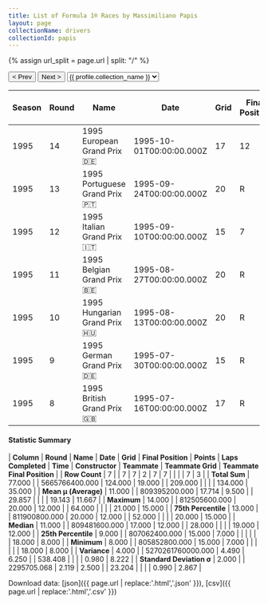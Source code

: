 ```yaml
---
title: List of Formula 1® Races by Massimiliano Papis
layout: page
collectionName: drivers
collectionId: papis
---
```


{% assign url_split = page.url | split: "/" %}
<div id="collection-navigation">
<button onclick="selector.options[selector.selectedIndex-1].value && (window.location = selector.options[selector.selectedIndex-1].value);">&lt; Prev</button>
<button onclick="selector.options[selector.selectedIndex+1].value && (window.location = selector.options[selector.selectedIndex+1].value);">Next &gt;</button>
<select id="selector" onchange="this.options[this.selectedIndex].value && (window.location = this.options[this.selectedIndex].value);">
  {% for collectionId in site.data[page.collectionName].refs %}
    {% if collectionId == page.collectionId %}
      {% assign selected = "selected" %}
    {% else %}
      {% assign selected = "" %}
    {% endif %}
    {% assign profile = site.data[page.collectionName][collectionId].profile %}
    <option value="/f1/{{ page.collectionName }}/{{ collectionId }}/{{ url_split[4] }}" {{ selected }}>{{ profile.collection_name }}</option>
  {% endfor %}
</select>
</div>

| Season | Round | Name | Date | Grid | Final Position | Points | Laps Completed | Time | Constructor | Teammate | Teammate Grid | Teammate Final Position |
|--|--|--|--|--|--|--|--|--|--|--|--|--|
| 1995 | 14 | 1995 European Grand Prix 🇩🇪 | 1995-10-01T00:00:00.000Z | 17 | 12 | 0.0 | 64 |   | Footwork 🇬🇧 | [Taki Inoue 🇯🇵](/f1/drivers/inoue) | 21 | R |
| 1995 | 13 | 1995 Portuguese Grand Prix 🇵🇹 | 1995-09-24T00:00:00.000Z | 20 | R | 0.0 | 0 |   | Footwork 🇬🇧 | [Taki Inoue 🇯🇵](/f1/drivers/inoue) | 19 | 15 |
| 1995 | 12 | 1995 Italian Grand Prix 🇮🇹 | 1995-09-10T00:00:00.000Z | 15 | 7 | 0.0 | 52 |   | Footwork 🇬🇧 | [Taki Inoue 🇯🇵](/f1/drivers/inoue) | 20 | 8 |
| 1995 | 11 | 1995 Belgian Grand Prix 🇧🇪 | 1995-08-27T00:00:00.000Z | 20 | R | 0.0 | 20 |   | Footwork 🇬🇧 | [Taki Inoue 🇯🇵](/f1/drivers/inoue) | 18 | 12 |
| 1995 | 10 | 1995 Hungarian Grand Prix 🇭🇺 | 1995-08-13T00:00:00.000Z | 20 | R | 0.0 | 45 |   | Footwork 🇬🇧 | [Taki Inoue 🇯🇵](/f1/drivers/inoue) | 18 | R |
| 1995 | 9 | 1995 German Grand Prix 🇩🇪 | 1995-07-30T00:00:00.000Z | 15 | R | 0.0 | 0 |   | Footwork 🇬🇧 | [Taki Inoue 🇯🇵](/f1/drivers/inoue) | 19 | R |
| 1995 | 8 | 1995 British Grand Prix 🇬🇧 | 1995-07-16T00:00:00.000Z | 17 | R | 0.0 | 28 |   | Footwork 🇬🇧 | [Taki Inoue 🇯🇵](/f1/drivers/inoue) | 19 | R |

#### Statistic Summary

| **Column** | **Round** | **Name** | **Date** | **Grid** | **Final Position** | **Points** | **Laps Completed** | **Time** | **Constructor** | **Teammate** | **Teammate Grid** | **Teammate Final Position** |
| **Row Count** | 7 |  | 7 | 7 | 2 | 7 | 7 |  |  |  | 7 | 3 |
| **Total Sum** | 77.000 |  | 5665766400.000 | 124.000 | 19.000 |  | 209.000 |  |  |  | 134.000 | 35.000 |
| **Mean μ (Average)** | 11.000 |  | 809395200.000 | 17.714 | 9.500 |  | 29.857 |  |  |  | 19.143 | 11.667 |
| **Maximum** | 14.000 |  | 812505600.000 | 20.000 | 12.000 |  | 64.000 |  |  |  | 21.000 | 15.000 |
| **75th Percentile** | 13.000 |  | 811900800.000 | 20.000 | 12.000 |  | 52.000 |  |  |  | 20.000 | 15.000 |
| **Median** | 11.000 |  | 809481600.000 | 17.000 | 12.000 |  | 28.000 |  |  |  | 19.000 | 12.000 |
| **25th Percentile** | 9.000 |  | 807062400.000 | 15.000 | 7.000 |  |  |  |  |  | 18.000 | 8.000 |
| **Minimum** | 8.000 |  | 805852800.000 | 15.000 | 7.000 |  |  |  |  |  | 18.000 | 8.000 |
| **Variance** | 4.000 |  | 5270261760000.000 | 4.490 | 6.250 |  | 538.408 |  |  |  | 0.980 | 8.222 |
| **Standard Deviation σ** | 2.000 |  | 2295705.068 | 2.119 | 2.500 |  | 23.204 |  |  |  | 0.990 | 2.867 |

Download data: [json]({{ page.url | replace:'.html','.json' }}), [csv]({{ page.url | replace:'.html','.csv' }})
